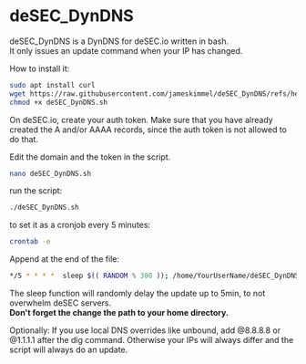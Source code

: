 # deSEC_DynDNS

deSEC_DynDNS is a DynDNS for deSEC.io written in bash.  
It only issues an update command when your IP has changed.



How to install it:
```bash
sudo apt install curl
wget https://raw.githubusercontent.com/jameskimmel/deSEC_DynDNS/refs/heads/main/deSEC_DynDNS.sh
chmod +x deSEC_DynDNS.sh
```

On deSEC.io, create your auth token. Make sure that you have already created the A and/or AAAA records, since the auth token is not allowed to do that. 

Edit the domain and the token in the script.
```bash
nano deSEC_DynDNS.sh
```

run the script: 
```bash
./deSEC_DynDNS.sh
```

to set it as a cronjob every 5 minutes:
```bash
crontab -e
```

Append at the end of the file: 

```bash
*/5 * * * *  sleep $(( RANDOM % 300 )); /home/YourUserName/deSEC_DynDNS.sh > /dev/null
```
The sleep function will randomly delay the update up to 5min, to not overwhelm deSEC servers.  
**Don't forget the change the path to your home directory.**

Optionally:
If you use local DNS overrides like unbound, add @8.8.8.8 or @1.1.1.1 after the dig command. Otherwise your IPs will always differ and the script will always do an update.
